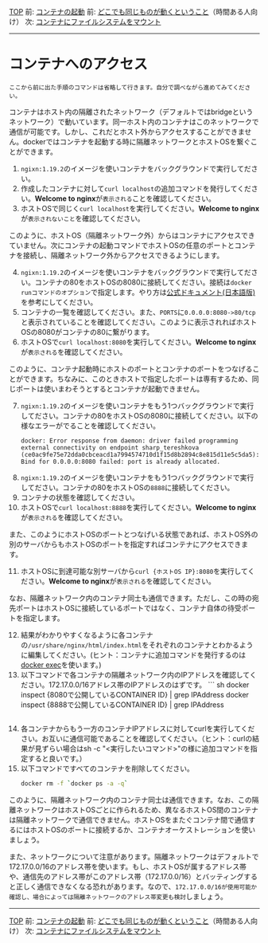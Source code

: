 [TOP](../README.md) 
前: [コンテナの起動](./container-run.md)
前: [どこでも同じものが動くということ](./container-feature-reproducibility.md)（時間ある人向け）
次: [コンテナにファイルシステムをマウント](./container-volume.md)

---

# コンテナへのアクセス

``ここから前に出た手順のコマンドは省略して行きます。自分で調べながら進めてみてください。``

コンテナはホスト内の隔離されたネットワーク（デフォルトではbridgeというネットワーク）で動いています。同一ホスト内のコンテナはこのネットワークで通信が可能です。しかし、これだとホスト外からアクセスすることができません。dockerではコンテナを起動する時に隔離ネットワークとホストOSを繋ぐことができます。

1. ``ngixn:1.19.2``のイメージを使いコンテナをバックグラウンドで実行してださい。
2. 作成したコンテナに対して``curl localhost``の追加コマンドを発行してください。**Welcome to nginx**が``表示される``ことを確認してください。
3. ホストOSで同じく``curl localhost``を実行してください。**Welcome to nginx**が``表示されないこと``を確認してください。
   
このように、ホストOS（隔離ネットワーク外）からはコンテナにアクセスできていません。次にコンテナの起動コマンドでホストOSの任意のポートとコンテナを接続し、隔離ネットワーク外からアクセスできるようにします。

4. ``ngixn:1.19.2``のイメージを使いコンテナをバックグラウンドで実行してださい。コンテナの80をホストOSの8080に接続してください。接続は``docker runコマンドのオプション``で指定します。やり方は[公式ドキュメント(日本語版)](http://docs.docker.jp/engine/reference/commandline/run.html#p-expose)を参考にしてください。
5. コンテナの一覧を確認してください。また、``PORTS``に``0.0.0.0:8080->80/tcp``と表示されていることを確認してください。このように表示されればホストOSの8080がコンテナの80に繋がります。
6. ホストOSで``curl localhost:8080``を実行してください。**Welcome to nginx**が``表示される``を確認してください。

このように、コンテナ起動時にホストのポートとコンテナのポートをつなげることができます。ちなみに、このときホストで指定したポートは専有するため、同じポートは使いまわそうとするとコンテナが起動できません。

7. ``ngixn:1.19.2``のイメージを使いコンテナをもう1つバックグラウンドで実行してださい。コンテナの80をホストOSの8080に接続してください。以下の様なエラーがでることを確認してください。
   ```
   docker: Error response from daemon: driver failed programming external connectivity on endpoint sharp_tereshkova (ce0ac9fe75e72dda0cbceacd1a7994574710d1f15d8b2894c8e815d11e5c5da5): Bind for 0.0.0.0:8080 failed: port is already allocated.
   ```
8. ``ngixn:1.19.2``のイメージを使いコンテナをもう1つバックグラウンドで実行してださい。コンテナの80をホストOSの``8888``に接続してください。
9. コンテナの状態を確認してください。
10. ホストOSで``curl localhost:8888``を実行してください。**Welcome to nginx**が``表示される``を確認してください。

また、このようにホストOSのポートとつなげいる状態であれば、ホストOS外の別のサーバからもホストOSのポートを指定すればコンテナにアクセスできます。

11. ホストOSに到達可能な別サーバから``curl {ホストOS IP}:8080``を実行してください。**Welcome to nginx**が``表示される``を確認してください。

なお、隔離ネットワーク内のコンテナ同士も通信できます。ただし、この時の宛先ポートはホストOSに接続しているポートではなく、コンテナ自体の待受ポートを指定します。

12. 結果がわかりやすくなるように各コンテナの``/usr/share/nginx/html/index.html``をそれぞれのコンテナとわかるように編集してください。(ヒント：コンテナに追加コマンドを発行するのは[docker exec](http://docs.docker.jp/engine/reference/commandline/exec.html)を使います。)
13. 以下コマンドで各コンテナの隔離ネットワーク内のIPアドレスを確認してください。172.17.0.0/16アドレス帯のIPアドレスのはずです。
        ``` sh
    docker inspect {8080で公開しているCONTAINER ID} | grep IPAddress
    docker inspect {8888で公開しているCONTAINER ID} | grep IPAddress
    ```
14. 各コンテナからもう一方のコンテナIPアドレスに対してcurlを実行してください。お互いに通信可能であることを確認してください。（ヒント：curlの結果が見ずらい場合はsh -c "<実行したいコマンド>"の様に追加コマンドを指定すると良いです。）
15. 以下コマンドですべてのコンテナを削除してください。
    ``` sh
    docker rm -f `docker ps -a -q`
    ```

このように、隔離ネットワーク内のコンテナ同士は通信できます。なお、この隔離ネットワークはホストOSごとに作られるため、異なるホストOS間のコンテナは隔離ネットワークで通信できません。ホストOSをまたぐコンテナ間で通信するにはホストOSのポートに接続するか、コンテナオーケストレーションを使いましょう。

また、ネットワークについて注意があります。隔離ネットワークはデフォルトで172.17.0.0/16のアドレス帯を使います。もし、ホストOSが属するアドレス帯や、通信先のアドレス帯がこのアドレス帯（172.17.0.0/16）とバッティングすると正しく通信できなくなる恐れがあります。なので、``172.17.0.0/16が使用可能か確認し、場合によっては隔離ネットワークのアドレス帯変更も検討``しましょう。

---

[TOP](../README.md) 
前: [コンテナの起動](./container-run.md)
前: [どこでも同じものが動くということ](./container-feature-reproducibility.md)（時間ある人向け）
次: [コンテナにファイルシステムをマウント](./container-volume.md)
